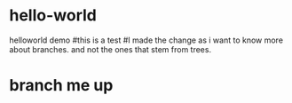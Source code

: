 # hello-world
helloworld demo
#this is a test
#I made the change as i want to know more about branches. and not the ones that stem from trees.
# branch me up
